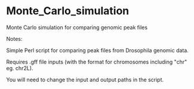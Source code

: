 # Monte_Carlo_simulation
Monte Carlo simulation for comparing genomic peak files

Notes:

Simple Perl script for comparing peak files from Drosophila genomic data.

Requires .gff file inputs (with the format for chromosomes including "chr" eg. chr2L).

You will need to change the input and output paths in the script.
